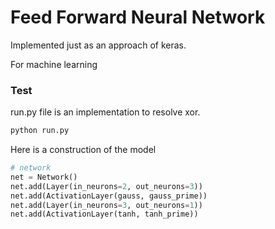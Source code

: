 # Feed Forward Neural Network

Implemented just as an approach of keras. 

For machine learning

### Test
run.py file is an implementation to resolve xor.
```bash
python run.py
```

Here is a construction of the model
```python
# network
net = Network()
net.add(Layer(in_neurons=2, out_neurons=3))
net.add(ActivationLayer(gauss, gauss_prime))
net.add(Layer(in_neurons=3, out_neurons=1))
net.add(ActivationLayer(tanh, tanh_prime))
```
